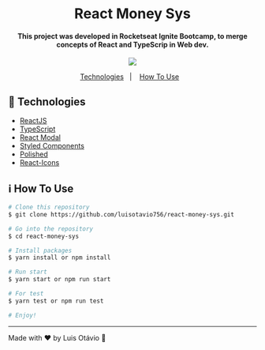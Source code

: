 <h1 align="center">
  React Money Sys
</h1>
<h4 align="center">
  This project was developed in Rocketseat Ignite Bootcamp, to merge concepts of React and TypeScrip in Web dev.
</h4>
<p align="center">
	<img src="https://res.cloudinary.com/luisotavio756/image/upload/v1619967226/Untitled_zndjgr.png" />
</p>
<p align="center">
  <a href="#rocket-technologies">Technologies</a>&nbsp;&nbsp;&nbsp;|&nbsp;&nbsp;&nbsp;
  <a href="#information_source-how-to-use">How To Use</a>&nbsp;&nbsp;&nbsp;
</p>

## :rocket: Technologies

- [ReactJS](https://pt-br.reactjs.org)
- [TypeScript](https://www.typescriptlang.org/)
- [React Modal](https://www.npmjs.com/package/react-modal)
- [Styled Components](https://styled-components.com)
- [Polished](https://polished.js.org/)
- [React-Icons](https://react-icons.github.io/react-icons/)

## :information_source: How To Use

```bash
# Clone this repository
$ git clone https://github.com/luisotavio756/react-money-sys.git

# Go into the repository
$ cd react-money-sys

# Install packages
$ yarn install or npm install

# Run start
$ yarn start or npm run start

# For test
$ yarn test or npm run test

# Enjoy!
```
---

Made with ♥ by Luis Otávio :wave:

